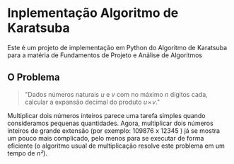 # Inplementação Algoritmo de Karatsuba

Este é um projeto de implementação em Python do Algoritmo de Karatsuba para a matéria de Fundamentos de Projeto e Análise de Algoritmos

## O Problema

> "Dados números naturais *u* e *v* com no máximo *n* dígitos cada, calcular a expansão decimal do produto *u* × *v*."

Multiplicar dois números inteiros parece uma tarefa simples quando consideramos pequenas quantidades. Agora, multiplicar dois números inteiros de grande extensão (por exemplo: 109876 x 12345 ) já se mostra um pouco mais complicado, pelo menos para se executar de forma eficiente (o algoritmo usual de multiplicação resolve este problema em um tempo de *n²*).
